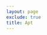 ```yaml
---
layout: page
exclude: true
title: Apt
---
```

<!--stackedit_data:
eyJoaXN0b3J5IjpbNTQxMzkwMjc2XX0=
-->